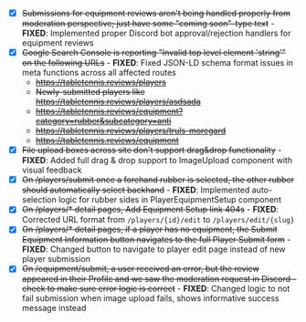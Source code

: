 - [x] ~~Submissions for equipment reviews aren't being handled properly from moderation perspective; just have some "coming soon"-type text~~ - **FIXED**: Implemented proper Discord bot approval/rejection handlers for equipment reviews
- [x] ~~Google Search Console is reporting "Invalid top level element 'string'" on the following URLs~~ - **FIXED**: Fixed JSON-LD schema format issues in meta functions across all affected routes
  - ~~https://tabletennis.reviews/players~~
  - ~~Newly-submitted players like https://tabletennis.reviews/players/asdsada~~
  - ~~https://tabletennis.reviews/equipment?category=rubber&subcategory=anti~~
  - ~~https://tabletennis.reviews/players/truls-moregard~~
  - ~~https://tabletennis.reviews/equipment~~
- [x] ~~File upload boxes across site don't support drag&drop functionality~~ - **FIXED**: Added full drag & drop support to ImageUpload component with visual feedback
- [x] ~~On /players/submit once a forehand rubber is selected, the other rubber should automatically select backhand~~ - **FIXED**: Implemented auto-selection logic for rubber sides in PlayerEquipmentSetup component
- [x] ~~On /players/* detail pages, Add Equipment Setup link 404s~~ - **FIXED**: Corrected URL format from `/players/{id}/edit` to `/players/edit/{slug}`
- [x] ~~On /players/* detail pages, if a player has no equipment, the Submit Equipment Information button navigates to the full Player Submit form~~ - **FIXED**: Changed button to navigate to player edit page instead of new player submission
- [x] ~~On /equipment/submit, a user received an error, but the review appeared in their Profile and we saw the moderation request in Discord - check to make sure error logic is correct~~ - **FIXED**: Changed logic to not fail submission when image upload fails, shows informative success message instead
